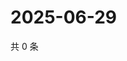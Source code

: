 # 2025-06-29

共 0 条

<!-- BEGIN ZHIHUQUESTIONS -->
<!-- 最后更新时间 Sun Jun 29 2025 03:08:41 GMT+0800 (China Standard Time) -->

<!-- END ZHIHUQUESTIONS -->
